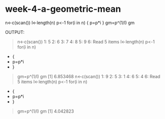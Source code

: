 # week-4-a-geometric-mean
n<-c(scan())
l<-length(n)
p<-1
for(i in n)
{
p=p*i
}
gm=p^(1/l)
gm


OUTPUT:
> n<-c(scan())
1: 5
2: 6
3: 7
4: 8
5: 9
6: 
Read 5 items
> l<-length(n)
> p<-1
> for(i in n)
+ {
+   p=p*i
+ }
> gm=p^(1/l)
> gm
[1] 6.853468
> n<-c(scan())
1: 9
2: 5
3: 1
4: 6
5: 4
6: 
Read 5 items
> l<-length(n)
> p<-1
> for(i in n)
+ {
+   p=p*i
+ }
> gm=p^(1/l)
> gm
[1] 4.042823
> 
